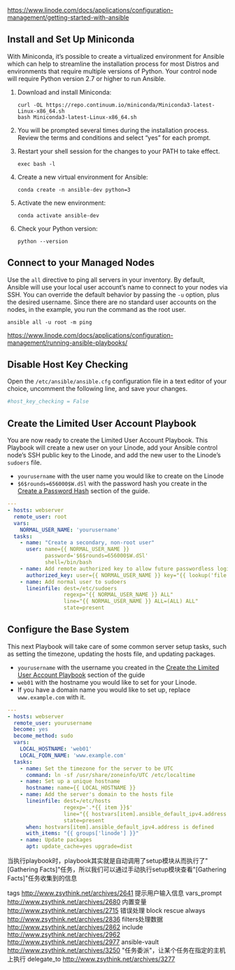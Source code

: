 https://www.linode.com/docs/applications/configuration-management/getting-started-with-ansible

## Install and Set Up Miniconda

With Miniconda, it’s possible to create a virtualized environment for Ansible which can help to streamline the installation process for most Distros and environments that require multiple versions of Python. Your control node will require Python version 2.7 or higher to run Ansible.

1. Download and install Miniconda:

   ```
   curl -OL https://repo.continuum.io/miniconda/Miniconda3-latest-Linux-x86_64.sh
   bash Miniconda3-latest-Linux-x86_64.sh
   ```

2. You will be prompted several times during the installation process. Review the terms and conditions and select “yes” for each prompt.

3. Restart your shell session for the changes to your PATH to take effect.

   ```
   exec bash -l
   ```

4. Create a new virtual environment for Ansible:

   ```
   conda create -n ansible-dev python=3
   ```

5. Activate the new environment:

   ```
   conda activate ansible-dev
   ```

6. Check your Python version:

   ```
   python --version
   ```

## Connect to your Managed Nodes

Use the `all` directive to ping all servers in your inventory. By default, Ansible will use your local user account’s name to connect to your nodes via SSH. You can override the default behavior by passing the `-u` option, plus the desired username. Since there are no standard user accounts on the nodes, in the example, you run the command as the root user.

```
ansible all -u root -m ping
```

https://www.linode.com/docs/applications/configuration-management/running-ansible-playbooks/

## Disable Host Key Checking

Open the `/etc/ansible/ansible.cfg` configuration file in a text editor of your choice, uncomment the following line, and save your changes.

```ini
#host_key_checking = False
```

## Create the Limited User Account Playbook

You are now ready to create the Limited User Account Playbook. This Playbook will create a new user on your Linode, add your Ansible control node’s SSH public key to the Linode, and add the new user to the Linode’s `sudoers` file.

- `yourusername` with the user name you would like to create on the Linode
- `$6$rounds=656000$W.dSl` with the password hash you create in the [Create a Password Hash](https://www.linode.com/docs/applications/configuration-management/running-ansible-playbooks/#create-a-password-has) section of the guide.

```yaml
---
- hosts: webserver
  remote_user: root
  vars:
    NORMAL_USER_NAME: 'yourusername'
  tasks:
    - name: "Create a secondary, non-root user"
      user: name={{ NORMAL_USER_NAME }}
            password='$6$rounds=656000$W.dSl'
            shell=/bin/bash
    - name: Add remote authorized key to allow future passwordless logins
      authorized_key: user={{ NORMAL_USER_NAME }} key="{{ lookup('file', '~/.ssh/id_rsa.pub') }}"
    - name: Add normal user to sudoers
      lineinfile: dest=/etc/sudoers
                  regexp="{{ NORMAL_USER_NAME }} ALL"
                  line="{{ NORMAL_USER_NAME }} ALL=(ALL) ALL"
                  state=present
```

## Configure the Base System

This next Playbook will take care of some common server setup tasks, such as setting the timezone, updating the hosts file, and updating packages.

- `yourusername` with the username you created in the [Create the Limited User Account Playbook](https://www.linode.com/docs/applications/configuration-management/running-ansible-playbooks/#create-the-limited-user-account-playbook) section of the guide
- `web01` with the hostname you would like to set for your Linode.
- If you have a domain name you would like to set up, replace `www.example.com` with it.

```yaml
---
- hosts: webserver
  remote_user: yourusername
  become: yes
  become_method: sudo
  vars:
    LOCAL_HOSTNAME: 'web01'
    LOCAL_FQDN_NAME: 'www.example.com'
  tasks:
    - name: Set the timezone for the server to be UTC
      command: ln -sf /usr/share/zoneinfo/UTC /etc/localtime
    - name: Set up a unique hostname
      hostname: name={{ LOCAL_HOSTNAME }}
    - name: Add the server's domain to the hosts file
      lineinfile: dest=/etc/hosts
                  regexp='.*{{ item }}$'
                  line="{{ hostvars[item].ansible_default_ipv4.address }} {{ LOCAL_FQDN_NAME }} {{ LOCAL_HOSTNAME }}"
                  state=present
      when: hostvars[item].ansible_default_ipv4.address is defined
      with_items: "{{ groups['linode'] }}"
    - name: Update packages
      apt: update_cache=yes upgrade=dist
```



当执行playbook时，playbook其实就是自动调用了setup模块从而执行了"[Gathering Facts]"任务，所以我们可以通过手动执行setup模块查看"[Gathering Facts]"任务收集到的信息

tags http://www.zsythink.net/archives/2641
提示用户输入信息 vars_prompt http://www.zsythink.net/archives/2680
内置变量 http://www.zsythink.net/archives/2715
错误处理 block rescue always http://www.zsythink.net/archives/2836
filters处理数据 http://www.zsythink.net/archives/2862
include http://www.zsythink.net/archives/2962 http://www.zsythink.net/archives/2977
ansible-vault http://www.zsythink.net/archives/3250
"任务委派"，让某个任务在指定的主机上执行 delegate_to http://www.zsythink.net/archives/3277